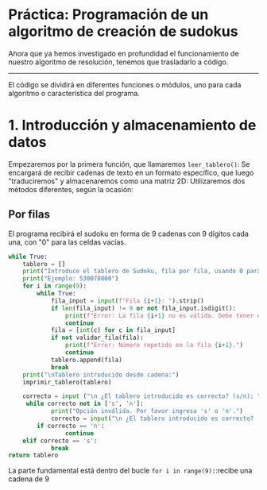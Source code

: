 # Práctica: Programación de un algoritmo de creación de sudokus<Badge type="warning" text="Trabajo en progreso" />
Ahora que ya hemos investigado en profundidad el funcionamiento de nuestro algoritmo de resolución, tenemos que trasladarlo a código.

___

El código se dividirá en diferentes funciones o módulos, uno para cada algoritmo o característica del programa.

# 1. Introducción y almacenamiento de datos
Empezaremos por la primera función, que llamaremos `leer_tablero()`:
Se encargará de recibir cadenas de texto en un formato específico, que luego "traduciremos" y almacenaremos como una matriz 2D:
Utilizaremos dos métodos diferentes, según la ocasión:


## Por filas
El programa recibirá el sudoku en forma de 9 cadenas con 9 dígitos cada una, con "0" para las celdas vacías.
```python
while True:
    tablero = []
    print("Introduce el tablero de Sudoku, fila por fila, usando 0 para los huecos.")
    print("Ejemplo: 530070000")
    for i in range(9):
        while True:
            fila_input = input(f"Fila {i+1}: ").strip()
            if len(fila_input) != 9 or not fila_input.isdigit():
                print(f"Error: La fila {i+1} no es válida. Debe tener exactamente 9 dígitos.")
                continue
            fila = [int(c) for c in fila_input]
            if not validar_fila(fila):
                print(f"Error: Número repetido en la fila {i+1}.")
                continue 
            tablero.append(fila)
            break
    print("\nTablero introducido desde cadena:")
    imprimir_tablero(tablero)

    correcto = input ("\n ¿El tablero introducido es correcto? (s/n): ").strip().lower()
     while correcto not in ['s', 'n']:
            print("Opción inválida. Por favor ingresa 's' o 'n'.")
            correcto = input("\n ¿El tablero introducido es correcto? (s/n): ").strip().lower()     
        if correcto == 'n':
                continue
    elif correcto == 's':
            break
return tablero
```
La parte fundamental está dentro del bucle `for i in range(9):`:recibe una cadena de 9